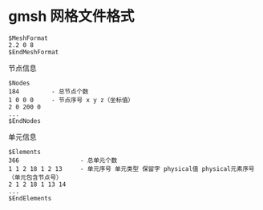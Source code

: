 # gmsh 网格文件格式


```
$MeshFormat
2.2 0 8
$EndMeshFormat
```

节点信息
```
$Nodes
184         - 总节点个数
1 0 0 0     - 节点序号 x y z（坐标值）
2 0 200 0
...
$EndNodes
```

单元信息
```
$Elements
366                 - 总单元个数
1 1 2 18 1 2 13     - 单元序号 单元类型 保留字 physical值 physical元素序号 （单元包含节点号）
2 1 2 18 1 13 14
...
$EndElements
```
